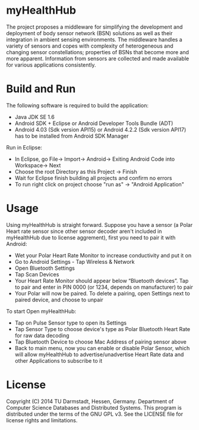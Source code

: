 myHealthHub
===========

The project proposes a middleware for simplifying the development and deployment of 
body sensor network (BSN) solutions as well as their integration in ambient sensing 
environments. The middleware handles a variety of sensors and copes with complexity
of heterogeneous and changing sensor constellations; properties of BSNs that become
more and more apparent. Information from sensors are collected and made available 
for various applications consistently.


Build and Run
==============

The following software is required to build the application:
- Java JDK SE 1.6
- Android SDK + Eclipse or Android Developer Tools Bundle (ADT) 
- Android 4.03 (Sdk version API15) or Android 4.2.2 (Sdk version API17) has to be installed from Android SDK Manager 
	
Run in Eclipse:
- In Eclipse, go File-> Import-> Android-> Exiting Android Code into Workspace-> Next
- Choose the root Directory as this Project -> Finish
- Wait for Eclipse finish building all projects and confirm no errors
- To run right click on project choose "run as" -> "Android Application"

Usage
==============
Using myHealthHub is straight forward. Suppose you have a sensor (a Polar Heart rate sensor since other sensor decoder aren't included in myHealthHub due to license aggrement), first you need to pair it with Android:
- Wet your Polar Heart Rate Monitor to increase conductivity and put it on
- Go to Android Settings - Tap Wireless & Network
- Open Bluetooth Settings
- Tap Scan Devices
- Your Heart Rate Monitor should appear below “Bluetooth devices”. Tap to pair and enter in PIN 0000 (or 1234, depends on manufacturer) to pair
- Your Polar will now be paired. To delete a pairing, open Settings next to paired device, and choose to unpair

To start Open myHealthHub:
- Tap on Pulse Sensor type to open its Settings
- Tap Sensor Type to choose device's type as Polar Bluetooth Heart Rate for raw data decoding
- Tap Bluetooth Device to choose Mac Address of pairing sensor above
- Back to main menu, now you can enable or disable Polar Sensor, which will allow myHealthHub to advertise/unadvertise Heart Rate data and other Applications to subscribe to it

License
==============

Copyright (C) 2014 TU Darmstadt, Hessen, Germany. 
Department of Computer Science Databases and Distributed Systems.
This program is distributed under the terms of the GNU GPL v3. 
See the LICENSE file for license rights and limitations.

